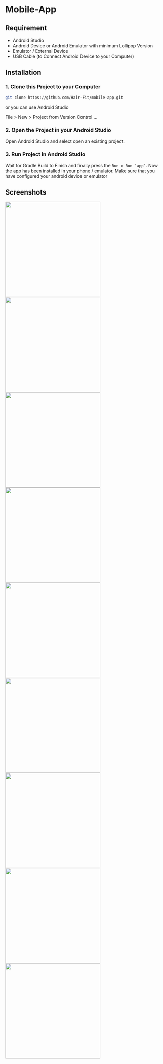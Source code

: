 # Mobile-App
## Requirement
* Android Studio 
* Android Device or Android Emulator with minimum Lollipop Version
* Emulator / External Device
* USB Cable (to Connect Android Device to your Computer)

## Installation

### 1. Clone this Project to your Computer
~~~bash
git clone https://github.com/Hair-Fit/mobile-app.git
~~~

or you can use Android Studio 

File > New > Project from Version Control ...

### 2. Open the Project in your Android Studio
Open Android Studio and select open an existing project.

### 3. Run Project in Android Studio
Wait for Gradle Build to Finish and finally press the `Run > Run ‘app’`. Now the app has been installed in your phone / emulator. Make sure that you have configured your android device or emulator

## Screenshots

<img src="https://github.com/Hair-Fit/mobile-app/assets/115084366/ce20db2f-1a70-43a0-841e-c59bfc3a816e" width="300">
<img src="https://github.com/Hair-Fit/mobile-app/assets/115084366/9a4e1747-d140-49bf-89e6-883918581557" width="300">
<img src="https://github.com/Hair-Fit/mobile-app/assets/115084366/33a59495-7c26-4286-9c32-2242ac00a354" width="300">
<img src="https://github.com/Hair-Fit/mobile-app/assets/115084366/6ec2bb4e-6ee0-452c-afef-d3fabc416da2" width="300">
<img src="https://github.com/Hair-Fit/mobile-app/assets/115084366/13823a5d-066c-494a-a741-66dd82472285" width="300">
<img src="https://github.com/Hair-Fit/mobile-app/assets/115084366/37f72b39-6d50-4d96-b2fb-8d5ea3b17079" width="300">
<img src="https://github.com/Hair-Fit/mobile-app/assets/115084366/fbc73723-01cc-4e81-bcc3-a835b909d4c3" width="300">
<img src="https://github.com/Hair-Fit/mobile-app/assets/115084366/52f5ef0d-a2f4-4648-a518-155b7305ad42" width="300">
<img src="https://github.com/Hair-Fit/mobile-app/assets/115084366/e4e96b41-fd7d-422a-aa81-0990bc49d4e5" width="300">

